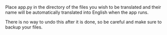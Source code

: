 Place app.py in the directory of the files you wish to be translated and their name will be automatically translated into English when the app runs.

There is no way to undo this after it is done, so be careful and make sure to backup your files.
